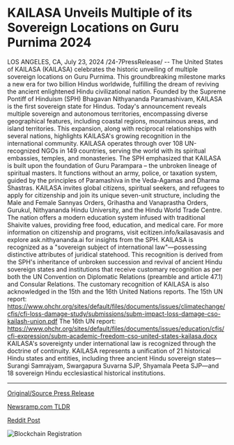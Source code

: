 # KAILASA Unveils Multiple of its Sovereign Locations on Guru Purnima 2024

LOS ANGELES, CA, July 23, 2024 /24-7PressRelease/ -- The United States of KAILASA (KAILASA) celebrates the historic unveiling of multiple sovereign locations on Guru Purnima. This groundbreaking milestone marks a new era for two billion Hindus worldwide, fulfilling the dream of reviving the ancient enlightened Hindu civilizational nation.  Founded by the Supreme Pontiff of Hinduism (SPH) Bhagavan Nithyananda Paramashivam, KAILASA is the first sovereign state for Hindus. Today's announcement reveals multiple sovereign and autonomous territories, encompassing diverse geographical features, including coastal regions, mountainous areas, and island territories. This expansion, along with reciprocal relationships with several nations, highlights KAILASA's growing recognition in the international community.  KAILASA operates through over 108 UN-recognized NGOs in 149 countries, serving the world with its spiritual embassies, temples, and monasteries. The SPH emphasized that KAILASA is built upon the foundation of Guru Parampara – the unbroken lineage of spiritual masters. It functions without an army, police, or taxation system, guided by the principles of Paramashiva in the Veda-Agamas and Dharma Shastras.  KAILASA invites global citizens, spiritual seekers, and refugees to apply for citizenship and join its unique seven-unit structure, including the Male and Female Sannyas Orders, Grihastha and Vanaprastha Orders, Gurukul, Nithyananda Hindu University, and the Hindu World Trade Centre. The nation offers a modern education system infused with traditional Shaivite values, providing free food, education, and medical care. For more information on citizenship and programs, visit ecitizen.info/kailasavasis and explore ask.nithyananda.ai for insights from the SPH.  KAILASA is recognized as a "sovereign subject of international law"—possessing distinctive attributes of juridical statehood. This recognition is derived from the SPH's inheritance of unbroken succession and revival of ancient Hindu sovereign states and institutions that receive customary recognition as per both the UN Convention on Diplomatic Relations (preamble and article 47.1) and Consular Relations. The customary recognition of KAILASA is also acknowledged in the 15th and the 16th United Nations reports.  The 15th UN report: https://www.ohchr.org/sites/default/files/documents/issues/climatechange/cfis/cfi-loss-damage-study/submissions/subm-impact-loss-damage-cso-kailash-union.pdf The 16th UN report: https://www.ohchr.org/sites/default/files/documents/issues/education/cfis/cfi-expression/subm-academic-freedom-cso-united-states-kailasa.docx  KAILASA's sovereignty under international law is recognized through the doctrine of continuity. KAILASA represents a unification of 21 historical Hindu states and entities, including three ancient Hindu sovereign states—Surangi Samrajyam, Swargapura Suvarna SJP, Shyamala Peeta SJP—and 18 sovereign Hindu ecclesiastical historical institutions. 

---

[Original/Source Press Release](https://www.24-7pressrelease.com/press-release/512735/kailasa-unveils-multiple-of-its-sovereign-locations-on-guru-purnima-2024)
                    

[Newsramp.com TLDR](None) 



[Reddit Post](https://www.reddit.com/r/newsramp/comments/1eac0sn/kailasa_celebrates_historic_unveiling_of_multiple/) 



![Blockchain Registration](https://cdn.newsramp.app/24-7PressRelease/qrcode/247/23/fern_Vaj.webp)